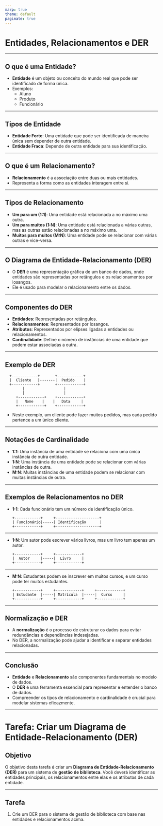 ```yaml
---
marp: true
theme: default
paginate: true
---
```


# Entidades, Relacionamentos e DER
---

## O que é uma Entidade?

- **Entidade** é um objeto ou conceito do mundo real que pode ser identificado de forma única.
- Exemplos:  
  - Aluno  
  - Produto  
  - Funcionário  

---

## Tipos de Entidade

- **Entidade Forte**: Uma entidade que pode ser identificada de maneira única sem depender de outra entidade.
- **Entidade Fraca**: Depende de outra entidade para sua identificação.

---

## O que é um Relacionamento?

- **Relacionamento** é a associação entre duas ou mais entidades.
- Representa a forma como as entidades interagem entre si.
  
---

## Tipos de Relacionamento

- **Um para um (1:1)**: Uma entidade está relacionada a no máximo uma outra.
- **Um para muitos (1:N)**: Uma entidade está relacionada a várias outras, mas as outras estão relacionadas a no máximo uma.
- **Muitos para muitos (M:N)**: Uma entidade pode se relacionar com várias outras e vice-versa.

---

## O Diagrama de Entidade-Relacionamento (DER)

- O **DER** é uma representação gráfica de um banco de dados, onde entidades são representadas por retângulos e os relacionamentos por losangos.
- Ele é usado para modelar o relacionamento entre os dados.

---

## Componentes do DER

- **Entidades**: Representadas por retângulos.
- **Relacionamentos**: Representados por losangos.
- **Atributos**: Representados por elipses ligadas a entidades ou relacionamentos.
- **Cardinalidade**: Define o número de instâncias de uma entidade que podem estar associadas a outra.

---

## Exemplo de DER

```plaintext
  +------------+       +------------+
  |  Cliente   |-------|  Pedido    |
  +------------+       +------------+
        |                  |
        |                  |
     +------------+    +------------+
     |   Nome    |    |   Data     |
     +------------+    +------------+
```

- Neste exemplo, um cliente pode fazer muitos pedidos, mas cada pedido pertence a um único cliente.

---

## Notações de Cardinalidade

- **1:1**: Uma instância de uma entidade se relaciona com uma única instância de outra entidade.
- **1:N**: Uma instância de uma entidade pode se relacionar com várias instâncias de outra.
- **M:N**: Muitas instâncias de uma entidade podem se relacionar com muitas instâncias de outra.

---

## Exemplos de Relacionamentos no DER

- **1:1**: Cada funcionário tem um número de identificação único.
  
  ```plaintext
  +------------+     +--------------------+
  | Funcionário|-----| Identificação      |
  +------------+     +--------------------+
  ```
---

- **1:N**: Um autor pode escrever vários livros, mas um livro tem apenas um autor.
  
  ```plaintext
  +------------+     +------------+
  |  Autor     |-----|  Livro     |
  +------------+     +------------+
  ```
---

- **M:N**: Estudantes podem se inscrever em muitos cursos, e um curso pode ter muitos estudantes.
  
  ```plaintext
  +------------+     +------------+     +------------+
  | Estudante  |-----| Matrícula  |-----|  Curso     |
  +------------+     +------------+     +------------+
  ```

---

## Normalização e DER

- A **normalização** é o processo de estruturar os dados para evitar redundâncias e dependências indesejadas.
- No DER, a normalização pode ajudar a identificar e separar entidades relacionadas.

---

## Conclusão

- **Entidade** e **Relacionamento** são componentes fundamentais no modelo de dados.
- O **DER** é uma ferramenta essencial para representar e entender o banco de dados.
- Compreender os tipos de relacionamento e cardinalidade é crucial para modelar sistemas eficazmente.

---


# Tarefa: Criar um Diagrama de Entidade-Relacionamento (DER)

## Objetivo

O objetivo desta tarefa é criar um **Diagrama de Entidade-Relacionamento (DER)** para um sistema de **gestão de biblioteca**. Você deverá identificar as entidades principais, os relacionamentos entre elas e os atributos de cada entidade.

---


## Tarefa

1. Crie um DER para o sistema de gestão de biblioteca com base nas entidades e relacionamentos acima.


